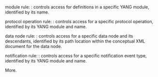 module rule:
:   controls access for definitions in a specific YANG module, identified by its name.

protocol operation rule:
:   controls access for a specific protocol operation, identified by its YANG module and name.

data node rule:
:   controls access for a specific data node and its descendants, identified by its path location
within the conceptual XML document for the data node.

notification rule:
:   controls access for a specific notification event type, identified by its YANG module and name.

More.
